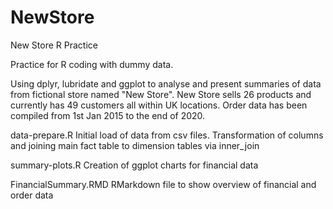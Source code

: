 # NewStore
New Store R Practice

Practice for R coding with dummy data.

Using dplyr, lubridate and ggplot to analyse and present summaries of data from fictional store named "New Store". New Store sells 26 products and currently has 49 customers all within UK locations. Order data has been compiled from 1st Jan 2015 to the end of 2020.

data-prepare.R
Initial load of data from csv files. Transformation of columns and joining main fact table to dimension tables via inner_join

summary-plots.R
Creation of ggplot charts for financial data

FinancialSummary.RMD
RMarkdown file to show overview of financial and order data
